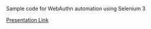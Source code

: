 Sample code for WebAuthn automation using Selenium 3

[Presentation Link](https://www.canva.com/design/DAFHNH03SFo/MM5SyrPW8EqDy1zj9nwaTQ/view?utm_content=DAFHNH03SFo&utm_campaign=designshare&utm_medium=link&utm_source=homepage_design_menu)